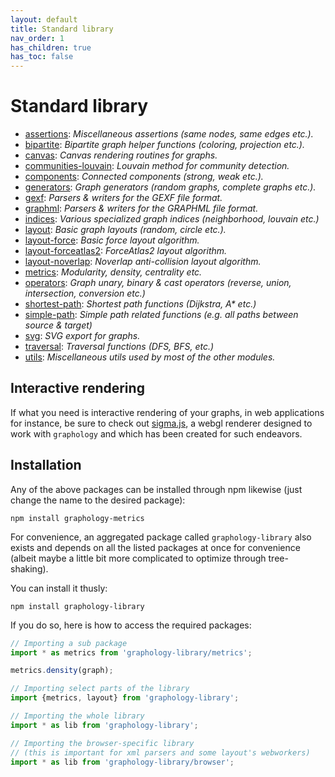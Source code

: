 ```yaml
---
layout: default
title: Standard library
nav_order: 1
has_children: true
has_toc: false
---
```


# Standard library

* [assertions](./assertions): *Miscellaneous assertions (same nodes, same edges etc.).*
* [bipartite](./bipartite): *Bipartite graph helper functions (coloring, projection etc.).*
* [canvas](./canvas): *Canvas rendering routines for graphs.*
* [communities-louvain](./communities-louvain): *Louvain method for community detection.*
* [components](./components): *Connected components (strong, weak etc.).*
* [generators](./generators): *Graph generators (random graphs, complete graphs etc.).*
* [gexf](./gexf): *Parsers & writers for the GEXF file format.*
* [graphml](./graphml): *Parsers & writers for the GRAPHML file format.*
* [indices](./indices): *Various specialized graph indices (neighborhood, louvain etc.)*
* [layout](./layout): *Basic graph layouts (random, circle etc.).*
* [layout-force](./layout-force): *Basic force layout algorithm.*
* [layout-forceatlas2](./layout-forceatlas2): *ForceAtlas2 layout algorithm.*
* [layout-noverlap](./layout-noverlap): *Noverlap anti-collision layout algorithm.*
* [metrics](./metrics): *Modularity, density, centrality etc.*
* [operators](./operators): *Graph unary, binary & cast operators (reverse, union, intersection, conversion etc.)*
* [shortest-path](./shortest-path): *Shortest path functions (Dijkstra, A&ast; etc.)*
* [simple-path](./simple-path): *Simple path related functions (e.g. all paths between source & target)*
* [svg](./svg): *SVG export for graphs.*
* [traversal](./traversal): *Traversal functions (DFS, BFS, etc.)*
* [utils](./utils): *Miscellaneous utils used by most of the other modules.*

## Interactive rendering

If what you need is interactive rendering of your graphs, in web applications for instance,
be sure to check out [sigma.js](https://www.sigmajs.org/), a webgl renderer
designed to work with `graphology` and which has been created for such endeavors.

## Installation

Any of the above packages can be installed through npm likewise (just change the name to
the desired package):

```
npm install graphology-metrics
```

For convenience, an aggregated package called `graphology-library` also exists
and depends on all the listed packages at once for convenience (albeit maybe
a little bit more complicated to optimize through tree-shaking).

You can install it thusly:

```
npm install graphology-library
```

If you do so, here is how to access the required packages:

```js
// Importing a sub package
import * as metrics from 'graphology-library/metrics';

metrics.density(graph);

// Importing select parts of the library
import {metrics, layout} from 'graphology-library';

// Importing the whole library
import * as lib from 'graphology-library';

// Importing the browser-specific library
// (this is important for xml parsers and some layout's webworkers)
import * as lib from 'graphology-library/browser';
```
